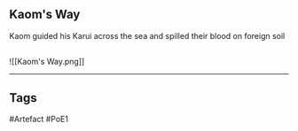 ## Kaom's Way
Kaom guided his Karui across the sea
and spilled their blood on foreign soil
##
![[Kaom's Way.png]]

---
## Tags
#Artefact
#PoE1
